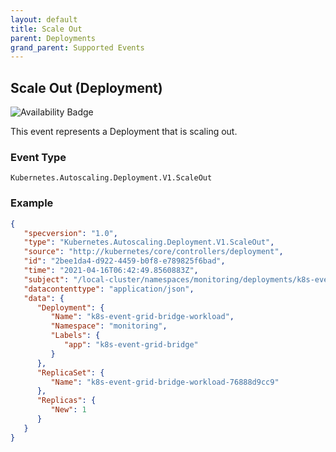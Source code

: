 ```yaml
---
layout: default
title: Scale Out
parent: Deployments
grand_parent: Supported Events
---
```


## Scale Out (Deployment)

![Availability Badge](https://img.shields.io/badge/Available%20Starting-v0.2.0-green.svg)

This event represents a Deployment that is scaling out.

### Event Type

`Kubernetes.Autoscaling.Deployment.V1.ScaleOut`

### Example

```json
{
   "specversion": "1.0",
   "type": "Kubernetes.Autoscaling.Deployment.V1.ScaleOut",
   "source": "http://kubernetes/core/controllers/deployment",
   "id": "2bee1da4-d922-4459-b0f8-e789825f6bad",
   "time": "2021-04-16T06:42:49.8560883Z",
   "subject": "/local-cluster/namespaces/monitoring/deployments/k8s-event-grid-bridge-workload",
   "datacontenttype": "application/json",
   "data": {
      "Deployment": {
         "Name": "k8s-event-grid-bridge-workload",
         "Namespace": "monitoring",
         "Labels": {
            "app": "k8s-event-grid-bridge"
         }
      },
      "ReplicaSet": {
         "Name": "k8s-event-grid-bridge-workload-76888d9cc9"
      },
      "Replicas": {
         "New": 1
      }
   }
}
```
